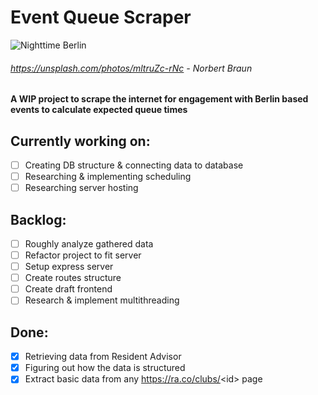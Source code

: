 # Event Queue Scraper

![Nighttime Berlin](https://images.unsplash.com/photo-1641531676310-12de33aaebbc?ixlib=rb-4.0.3&ixid=MnwxMjA3fDB8MHxwaG90by1wYWdlfHx8fGVufDB8fHx8&auto=format&fit=crop&w=800&q=80)

###### https://unsplash.com/photos/mltruZc-rNc - Norbert Braun

#### A WIP project to scrape the internet for engagement with Berlin based events to calculate expected queue times

## Currently working on:

-   [ ] Creating DB structure & connecting data to database
-   [ ] Researching & implementing scheduling
-   [ ] Researching server hosting

## Backlog:

-   [ ] Roughly analyze gathered data
-   [ ] Refactor project to fit server
-   [ ] Setup express server
-   [ ] Create routes structure
-   [ ] Create draft frontend
-   [ ] Research & implement multithreading

## Done:

-   [x] Retrieving data from Resident Advisor
-   [x] Figuring out how the data is structured
-   [x] Extract basic data from any https://ra.co/clubs/<id\> page
